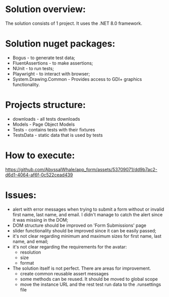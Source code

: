 # Solution overview:
The solution consists of 1 project. It uses the .NET 8.0 framework.    

# Solution nuget packages:
- Bogus - to generate test data;
- FluentAssertions - to make assertions; 
- NUnit - to run tests;
- Playwright - to interact with browser;
- System.Drawing.Common - Provides access to GDI+ graphics functionality.

# Projects structure:
- downloads - all tests downloads
- Models - Page Object Models
- Tests - contains tests with their fixtures
- TestsData - static data that is used by tests

# How to execute:
https://github.com/AbyssalWhale/app_form/assets/53709071/dd9b7ac2-d6d1-4064-af6f-0c522cead439

# Issues:
- alert with error messages when trying to submit a form without or invalid first name, last name, and email. I didn't manage to catch the alert since it was missing in the DOM;
- DOM structure should be improved on 'Form Submissions' page
- slider functionality should be improved since it can be easily passed;
- it's not clear regarding minimum and maximum sizes for first name, last name, and email;
- it's not clear regarding the requirements for the avatar:
  - resolution
  - size
  - format
- The solution itself is not perfect. There are areas for improvement.
  - create common reusable assert messages
  - some methods can be reused. It should be moved to global scope
  - move the instance URL and the rest test run data to the .runsettings file

